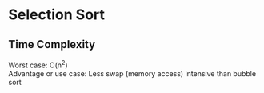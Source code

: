 # Selection Sort

## Time Complexity
Worst case: O(n<sup>2</sup>)\
Advantage or use case: Less swap (memory access) intensive than bubble sort

